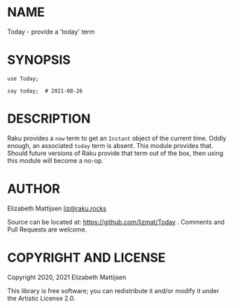 NAME
====

Today - provide a 'today' term

SYNOPSIS
========

    use Today;

    say today;  # 2021-08-26

DESCRIPTION
===========

Raku provides a `now` term to get an `Instant` object of the current time. Oddly enough, an associated `today` term is absent. This module provides that. Should future versions of Raku provide that term out of the box, then using this module will become a no-op.

AUTHOR
======

Elizabeth Mattijsen <liz@raku.rocks>

Source can be located at: https://github.com/lizmat/Today . Comments and Pull Requests are welcome.

COPYRIGHT AND LICENSE
=====================

Copyright 2020, 2021 Elizabeth Mattijsen

This library is free software; you can redistribute it and/or modify it under the Artistic License 2.0.

